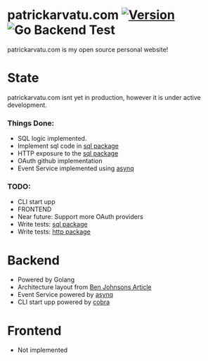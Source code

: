 # patrickarvatu.com [![Version](https://img.shields.io/badge/goversion-1.17.x-blue.svg)](https://golang.org) ![Go Backend Test](https://github.com/Lambels/patrickarvatu.com/workflows/Go%20Test%20&%20Build/badge.svg)
patrickarvatu.com is my open source personal website!

# State
patrickarvatu.com isnt yet in production, however it is under active development.

### Things Done:
- SQL logic implemented.
- Implement sql code in [sql package](https://github.com/Lambels/patrickarvatu.com/tree/master/sqlite)
- HTTP exposure to the [sql package](https://github.com/Lambels/patrickarvatu.com/tree/master/sqlite)
- OAuth github implementation
- Event Service implemented using [asynq](https://github.com/hibiken/asynq)

### TODO:
- CLI start upp
- FRONTEND
- Near future: Support more OAuth providers
- Write tests: [sql package](https://github.com/Lambels/patrickarvatu.com/tree/master/sqlite)
- Write tests: [http package](https://github.com/Lambels/patrickarvatu.com/tree/master/http)

# Backend
- Powered by Golang
- Architecture layout from [Ben Johnsons Article](https://github.com/benbjohnson/wtf)
- Event Service powered by [asynq](https://github.com/hibiken/asynq)
- CLI start upp powered by [cobra](https://github.com/spf13/cobra)

# Frontend
- Not implemented